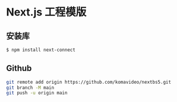 Next.js 工程模版
=================

## 安装库

```bash
$ npm install next-connect

```

## Github

```bash
git remote add origin https://github.com/komavideo/nextbs5.git
git branch -M main
git push -u origin main
```
